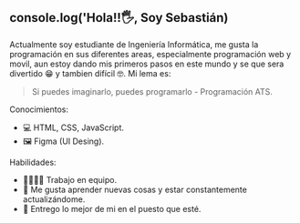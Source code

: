 ## console.log('Hola!!🖐, Soy Sebastián)

Actualmente soy estudiante de Ingeniería Informática, me gusta la programación en sus diferentes areas, especialmente programación web y movil, aun estoy dando mis primeros pasos en este mundo y se que sera divertido 😁 y tambien difícil 🤓. Mi lema es:
> Si puedes imaginarlo, puedes programarlo - Programación ATS.

Conocimientos:
- 💻 HTML, CSS, JavaScript.
- 🖼 Figma (UI Desing).

Habilidades:
- 👨‍💼👨‍💼 Trabajo en equipo.
- 🔎 Me gusta aprender nuevas cosas y estar constantemente actualizándome.
- 💪 Entrego lo mejor de mi en el puesto que esté.


